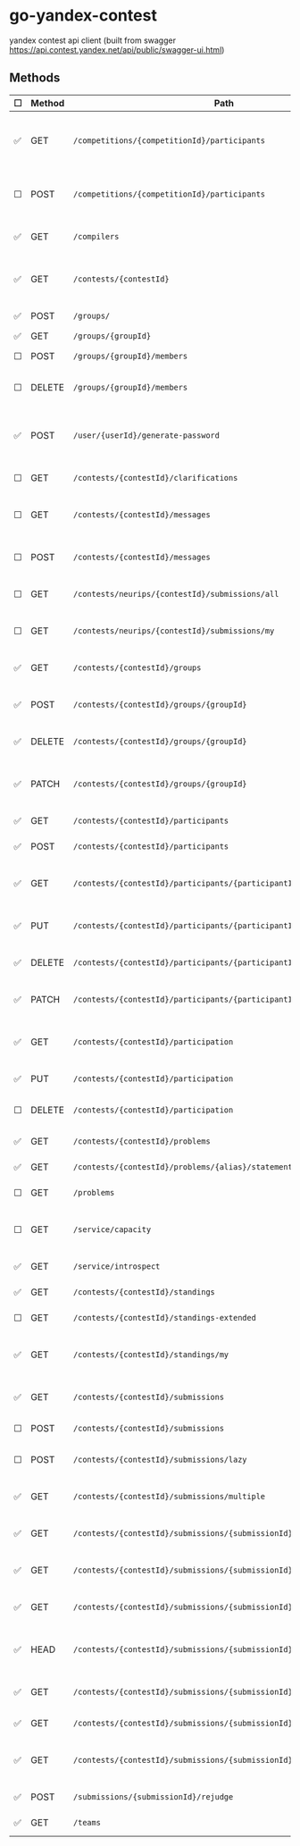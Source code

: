 # go-yandex-contest
yandex contest api client (built from swagger https://api.contest.yandex.net/api/public/swagger-ui.html)



## Methods
| &#9744; | Method | Path  | Description |
|-----|--------|-------|-------------|
| :white_check_mark: | GET | `/competitions/{competitionId}/participants` | Get registered participants of competition |
| &#9744; | POST | `/competitions/{competitionId}/participants` | Register participants into competition |
| :white_check_mark: | GET | `/compilers` | Get compilers list |
| :white_check_mark: | GET | `/contests/{contestId}` | Get information about contest |
| :white_check_mark: | POST | `/groups/` | Create a new group |
| :white_check_mark: | GET | `/groups/{groupId}` | View group |
| &#9744; | POST | `/groups/{groupId}/members` | Add group member |
| &#9744; | DELETE | `/groups/{groupId}/members` | Remove group member |
| :white_check_mark: | POST | `/user/{userId}/generate-password` | Generate new password for internal user |
| &#9744; | GET | `/contests/{contestId}/clarifications` | Get jury clarifications |
| &#9744; | GET | `/contests/{contestId}/messages` | Get your questions and jury answers |
| &#9744; | POST | `/contests/{contestId}/messages` | Send question to jury |
| &#9744; | GET | `/contests/neurips/{contestId}/submissions/all` | Get all submissions for contest |
| &#9744; | GET | `/contests/neurips/{contestId}/submissions/my` | Get your submissions for contest |
| :white_check_mark: | GET | `/contests/{contestId}/groups` | List groups registered for contest |
| :white_check_mark: | POST | `/contests/{contestId}/groups/{groupId}` | Register group for contest |
| :white_check_mark: | DELETE | `/contests/{contestId}/groups/{groupId}` | Delete group for contest |
| :white_check_mark: | PATCH | `/contests/{contestId}/groups/{groupId}` | Change group registration info |
| :white_check_mark: | GET | `/contests/{contestId}/participants` | Get contest participants |
| :white_check_mark: | POST | `/contests/{contestId}/participants` | Register for contest |
| :white_check_mark: | GET | `/contests/{contestId}/participants/{participantId}` | Get information about participant |
| :white_check_mark: | PUT | `/contests/{contestId}/participants/{participantId}` | Start the contest for participant |
| :white_check_mark: | DELETE | `/contests/{contestId}/participants/{participantId}` | Unregister participant from contest |
| :white_check_mark: | PATCH | `/contests/{contestId}/participants/{participantId}` | Update participant in contest |
| :white_check_mark: | GET | `/contests/{contestId}/participation` | Get informantion about your participation |
| :white_check_mark: | PUT | `/contests/{contestId}/participation` | Start the contest |
| &#9744; | DELETE | `/contests/{contestId}/participation` | Unregister yourself from contest |
| :white_check_mark: | GET | `/contests/{contestId}/problems` | Get contest problems |
| :white_check_mark:  | GET | `/contests/{contestId}/problems/{alias}/statement` | Get problem statement |
| &#9744; | GET | `/problems` | Get problem file |
| &#9744; | GET | `/service/capacity` | Get submissoins queue capacity |
| :white_check_mark: | GET | `/service/introspect` | Get avaible scopes |
| :white_check_mark: | GET | `/contests/{contestId}/standings` | Get contest standings |
| &#9744; | GET | `/contests/{contestId}/standings-extended` | Get contest standings |
| :white_check_mark: | GET | `/contests/{contestId}/standings/my` | Get your position in contest standings |
| :white_check_mark:  | GET | `/contests/{contestId}/submissions` | Get submissions for contest |
| &#9744; | POST | `/contests/{contestId}/submissions` | Send submission |
| &#9744; | POST | `/contests/{contestId}/submissions/lazy` | Send submission from URL |
| :white_check_mark: | GET | `/contests/{contestId}/submissions/multiple` | Get report for multiple submissions |
| :white_check_mark: | GET | `/contests/{contestId}/submissions/{submissionId}` | Get brief report for submission |
| :white_check_mark: | GET | `/contests/{contestId}/submissions/{submissionId}/full` | Get full report for submission |
| :white_check_mark: | GET | `/contests/{contestId}/submissions/{submissionId}/source` | Get submission source code |
| :white_check_mark: | HEAD | `/contests/{contestId}/submissions/{submissionId}/source` | Get metadata of submission source code |
| :white_check_mark: | GET | `/contests/{contestId}/submissions/{submissionId}/{testName}/answer` | Get full answer file for test |
| :white_check_mark: | GET | `/contests/{contestId}/submissions/{submissionId}/{testName}/input` | Get full input file for test |
| :white_check_mark: | GET | `/contests/{contestId}/submissions/{submissionId}/{testName}/output` | Get participant output for test |
| :white_check_mark: | POST | `/submissions/{submissionId}/rejudge` | Rejudge submission | 
| :white_check_mark: | GET | `/teams` | Get user teams |

